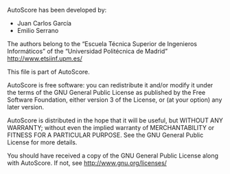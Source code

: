 AutoScore has been developed by:

 * Juan Carlos García
 * Emilio Serrano
 
The authors belong to the “Escuela Técnica Superior de Ingenieros Informáticos” of the “Universidad Politécnica de Madrid” http://www.etsiinf.upm.es/
 
This file is part of AutoScore.

AutoScore is free software: you can redistribute it and/or modify it under the terms of the GNU General Public License as published by the Free Software Foundation, either version 3 of the License, or (at your option) any later version.

AutoScore is distributed in the hope that it will be useful, but WITHOUT ANY WARRANTY; without even the implied warranty of MERCHANTABILITY or FITNESS FOR A PARTICULAR PURPOSE.  See the GNU General Public License for more details.

You should have received a copy of the GNU General Public License along with AutoScore.  If not, see <http://www.gnu.org/licenses/>
